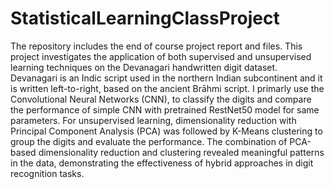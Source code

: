 # StatisticalLearningClassProject
The repository includes the end of course project report and files. 
This project investigates the application of both supervised and unsupervised learning techniques on the Devanagari handwritten digit dataset. Devanagari is an Indic script used in the northern Indian subcontinent and it is written left-to-right, based on the ancient Brāhmi script. I primarly use the Convolutional Neural Networks (CNN), to classify the digits and compare the performance of simple CNN with pretrained RestNet50 model for same parameters. For unsupervised learning, dimensionality reduction with Principal Component Analysis (PCA) was followed by K-Means clustering to group the digits and evaluate the performance. The combination of PCA-based dimensionality reduction and clustering revealed meaningful patterns in the data, demonstrating the effectiveness of hybrid approaches in digit recognition tasks. 
